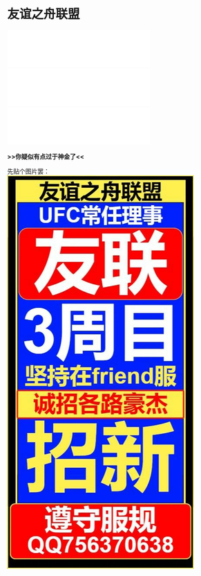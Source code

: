 # 友谊之舟联盟

<iframe frameborder="no" border="0" marginwidth="0" marginheight="0" width=330 height=86 src="//music.163.com/outchain/player?type=2&id=4919587&auto=1&height=66"></iframe>

<iframe frameborder="no" border="0" marginwidth="0" marginheight="0" width=330 height=86 src="//music.163.com/outchain/player?type=2&id=4919517&auto=1&height=66"></iframe>

<iframe frameborder="no" border="0" marginwidth="0" marginheight="0" width=330 height=86 src="//music.163.com/outchain/player?type=2&id=4919545&auto=1&height=66"></iframe>

**>>你疑似有点过于神金了<<**

先贴个图片罢：
![友谊之舟联盟宣传图](./picture/YYZZLM.webp)